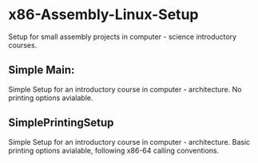 # x86-Assembly-Linux-Setup
Setup for small assembly projects in computer - science introductory courses.

## Simple Main: 
  Simple Setup for an introductory course in computer - architecture. No printing options avialable.
## SimplePrintingSetup 
  Simple Setup for an introductory course in computer - architecture. Basic printing options avialable, following x86-64         calling conventions.
